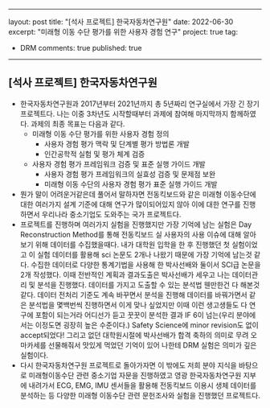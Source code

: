 
---
layout: post
title:  "[석사 프로젝트] 한국자동차연구원"
date:   2022-06-30
excerpt: "미래형 이동 수단 평가를 위한 사용자 경험 연구"
project: true
tag:
- DRM
comments: true
published: true
---

## [석사 프로젝트] 한국자동차연구원

 * 한국자동차연구원과 2017년부터 2021년까지 총 5년짜리 연구실에서 가장 긴 장기 프로젝트다. 나는 이중 3차년도 시작할때부터 과제에 참여해 마지막까지 함께하였다. 과제의 최종 목표는 다음과 같다.
   * 미래형 이동 수단 평가를 위한 사용자 경험 정의
     * 사용자 경험 평가 맥락 및 단계별 평가 방법론 개발
     * 인간공학적 실험 및 평가 체계 검증
   * 사용자 경험 평가 프레임워크 검증 및 표준 실행 가이드 개발
     * 사용자 경험 평가 프레임워크의 실효성 검증 및 문제점 보완
     * 미래형 이동 수단의 사용자 경험 평가 표준 실행 가이드 개발
 * 뭔가 말이 어려운거같은데 풀어서 말하자면 전동킥보드와 같은 미래형 이동수단에 대한 여러가지 설계 기준에 대해 연구가 많이되어있지 않아 이에 대한 연구를 진행하면서 우리나라 중소기업도 도와주는 국가 프로젝트다.
 * 프로젝트를 진행하며 여러가지 실험을 진행했지만 가장 기억에 남는 실험은 Day Reconstruction Method를 통해 전동킥보드 실 사용자의 사용 이슈에 대해 알아보기 위해 데이터를 수집했을때다. 내가 대학원 입학을 한 후 진행했던 첫 실험이었고 이 실험 데이터를 활용해 sci 논문도 2개나 나왔기 때문에 가장 기억에 남는것 같다. 수집한 데이터로 다양한 통계기법을 사용해 한 박사선배와 둘이서 SCI급 논문을 2개 작성했다. 이때 전반적인 계획과 결과도출은 박사선배가 세우고 나는 데이터관리 및 분석을 진행했다. 데이터를 가지고 도출할 수 있는 분석법 웬만한건 다 해본것같다. 데이터 전처리 기준도 계속 바꾸면서 분석을 진행해 데이터를 바꿔가면서 같은 분석법을 몇백번씩 진행하면서 이게 맞나 싶었지만 이때 이런 생고생들도 다 연구에 포함이 되는거라 어디선가 듣고 꿋꿋이 분석한 결과 IF 6이 넘는(우리 분야에서는 이정도면 굉장히 높은 수준이다.) Safety Science에 minor revision도 없이 accept되었다! 그리고 없던 대학원시절에 박사선배가 합격 축하의 의미로 무려 오마카세를 선물해줘서 맛있게 먹었던 기억이 있어 나한테 DRM 실험은 의미가 깊은 실험이다.
 * 다시 한국자동차연구원 프로젝트로 돌아가자면 이 밖에도 저희 분야 지식을 바탕으로 미래형이동수단 관련 중소기업 자문을 진행하였고 영광 한국자동차연구원 지부에 내려가서 ECG, EMG, IMU 센서들을 활용해 전동킥보드 이용시 생체 데이터를 분석하는 등 다양한 미래형 이동수단 관련 문헌조사와 실험을 진행했던 프로젝트다.
